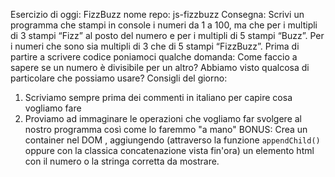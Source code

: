 Esercizio di oggi: FizzBuzz
nome repo: js-fizzbuzz
Consegna:
Scrivi un programma che stampi in console i numeri da 1 a 100,
ma che per i multipli di 3 stampi “Fizz” al posto del numero e per i multipli di 5 stampi “Buzz”.
Per i numeri che sono sia multipli di 3 che di 5 stampi “FizzBuzz”.
Prima di partire a scrivere codice poniamoci qualche domanda:
Come faccio a sapere se un numero è divisibile per un altro?
Abbiamo visto qualcosa di particolare che possiamo usare?
Consigli del giorno:
1. Scriviamo sempre prima dei commenti in italiano per capire cosa vogliamo fare
2. Proviamo ad immaginare le operazioni che vogliamo far svolgere al nostro programma così come lo faremmo "a mano"
BONUS:
Crea un container nel DOM , aggiungendo (attraverso la funzione `appendChild()` oppure con la classica concatenazione vista fin'ora) un elemento html con il numero o la stringa corretta da mostrare.


